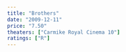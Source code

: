 ```yaml
---
title: "Brothers"
date: "2009-12-11"
price: "7.50"
theaters: ["Carmike Royal Cinema 10"]
ratings: ["R"]
---
```

